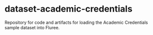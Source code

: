 # dataset-academic-credentials
Repository for code and artifacts for loading the Academic Credentials sample dataset into Fluree.
